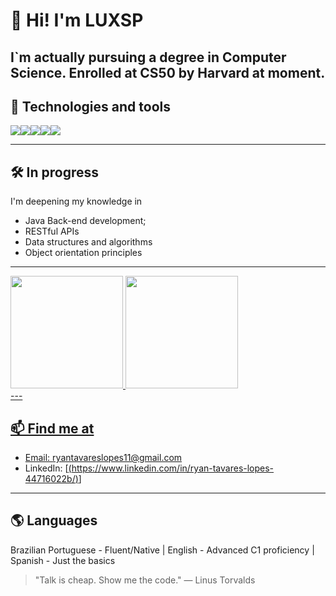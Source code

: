 # 👋 Hi! I'm LUXSP

I`m actually pursuing a degree in Computer Science.
Enrolled at CS50 by Harvard at moment.
---

## 🚀 Technologies and tools

<div style="display: flex; flex-wrap: wrap;">
  <img src="https://img.shields.io/badge/Java-ED8B00?style=for-the-badge&logo=java&logoColor=white"/>
  <img src="https://img.shields.io/badge/MySQL-00758F?style=for-the-badge&logo=mysql&logoColor=white"/>
  <img src="https://img.shields.io/badge/SQLServer-CC2927?style=for-the-badge&logo=microsoftsqlserver&logoColor=white"/>
  <img src="https://img.shields.io/badge/Python-3776AB?style=for-the-badge&logo=python&logoColor=white"/>
  <img src="https://img.shields.io/badge/C-00599C?style=for-the-badge&logo=c&logoColor=white"/>
</div>

---

## 🛠️ In progress

I'm deepening my knowledge in

- Java Back-end development;
- RESTful APIs
- Data structures and algorithms
- Object orientation principles

---

<div>
<a href="https://github.com/seu-usuário-aqui">
<img loading="lazy" height="180em" src="https://github-readme-stats.vercel.app/api/top-langs/?username=seu-usuário-aqui&layout=compact&langs_count=7&theme=dracula"/>
<img loading="lazy" height="180em" src="https://github-readme-stats.vercel.app/api?username=seu-usuário-aqui&show_icons=true&theme=dracula&include_all_commits=true&count_private=true"/>
</div>
---

## 📫 Find me at

- Email: ryantavareslopes11@gmail.com
- LinkedIn: [[(https://www.linkedin.com/in/ryan-tavares-lopes-44716022b/)](https://www.linkedin.com/in/ryan-tavares-lopes-44716022b/)]

---

## 🌎 Languages
Brazilian Portuguese - Fluent/Native |
English - Advanced C1 proficiency |
Spanish - Just the basics

> "Talk is cheap. Show me the code." — Linus Torvalds
